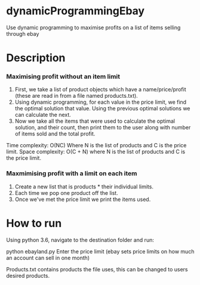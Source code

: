 # dynamicProgrammingEbay
Use dynamic programming to maximise profits on a list of items selling through ebay

# Description
### Maximising profit without an item limit
1. First, we take a list of product objects which have a name/price/profit (these are read in from a file named products.txt).
2. Using dynamic programming, for each value in the price limit, we find the optimal solution that value. Using the previous optimal solutions we can calculate the next.
3. Now we take all the items that were used to calculate the optimal solution, and their count, then print them to the user along with number of items sold and the total profit.

Time complexity: O(NC) Where N is the list of products and C is the price limit.
Space complexity: O(C + N) where N is the list of products and C is the price limit.

### Maxmimising profit with a limit on each item
1. Create a new list that is products * their individual limits.
2. Each time we pop one product off the list.
3. Once we've met the price limit we print the items used.

# How to run
Using python 3.6, navigate to the destination folder and run:

python ebayland.py
Enter the price limit (ebay sets price limits on how much an account can sell in one month)

Products.txt contains products the file uses, this can be changed to users desired products.
